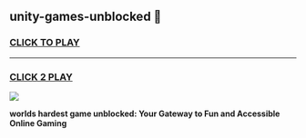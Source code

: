 
## unity-games-unblocked 👋
<h3>
<a href="https://premium.freeplayer.one?title=unity-games-unblocked&ref=14F">CLICK TO PLAY</a></h3>
<hr>

<h3>
<a href="https://premium.freeplayer.one?title=unity-games-unblocked&ref=14F">CLICK 2 PLAY</a>
  
</h3>

<a href="https://premium.freeplayer.one?title=unity-games-unblocked&ref=12F/"><img src="https://clearcache.store/games.png"></a>


**worlds hardest game unblocked: Your Gateway to Fun and Accessible Online Gaming**
